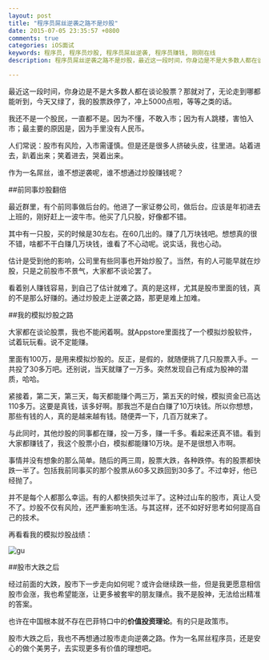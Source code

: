 ```yaml
---
layout: post
title: "程序员屌丝逆袭之路不是炒股"
date: 2015-07-05 23:35:57 +0800
comments: true
categories: iOS面试
keywords: 程序员, 程序员炒股, 程序员屌丝逆袭, 程序员赚钱, 刚刚在线
description: 程序员屌丝逆袭之路不是炒股，最近这一段时间，你身边是不是大多数人都在谈论股票？那就对了，无论走到哪都能听到，今天又绿了，我的股票跌停了，冲上5000点啦，等等之类的话。

---
```


最近这一段时间，你身边是不是大多数人都在谈论股票？那就对了，无论走到哪都能听到，今天又绿了，我的股票跌停了，冲上5000点啦，等等之类的话。

我还不是一个股民，一直都不是。因为不懂，不敢入市；因为有人跳楼，害怕入市；最主要的原因是，因为手里没有人民币。

人们常说：股市有风险，入市需谨慎。但是还是很多人挤破头皮，往里进。站着进去，趴着出来；笑着进去，哭着出来。

作为一名屌丝，谁不想逆袭呢，谁不想通过炒股赚钱呢？

##前同事炒股翻倍

最近群里，有个前同事做后台的。他进了一家证劵公司，做后台。应该是年初进去上班的，刚好赶上一波牛市。他买了几只股，好像都不错。

其中有一只股，买的时候是30左右。在60几出的。赚了几万块钱吧。想想真的很不错，啥都不干白赚几万块钱，谁看了不心动呢。说实话，我也心动。

估计是受到他的影响，公司里有些同事也开始炒股了。当然，有的人可能早就在炒股，只是之前股市不景气，大家都不谈论罢了。

看着别人赚钱容易，到自己了估计就难了。真的是这样，尤其是股市里面的钱，真的不是那么好赚的。通过炒股走上逆袭之路，那更是难上加难。

##我的模拟炒股之路

大家都在谈论股票，我也不能闲着啊。就Appstore里面找了一个模拟炒股软件，试着玩玩看。说不定能赚。

里面有100万，是用来模拟炒股的。反正，是假的，就随便挑了几只股票入手。一共投了30多万吧。还别说，当天就赚了一万多。突然发现自己有成为股神的潜质，哈哈。

紧接着，第二天，第三天，每天都能赚个两三万，第五天的时候，模拟资金已高达110多万。这要是真钱，该多好啊。那我岂不是白白赚了10万块钱。所以你想想，那些有钱的人，真的是越来越有钱。随便弄一下，几百万就来了。

与此同时，其他炒股的同事都在赚，投一万多，赚一千多。看起来还真不错。看到大家都赚钱了，我这个股票小白，模拟都能赚10万块。是不是很想入市啊。

事情并没有想象的那么简单。随后的两三周，股票大跌，各种跌停。有的股票都快跌一半了。包括我前同事买的那个股票从60多又跌回到30多了。不过幸好，他已经抛了。

并不是每个人都那么幸运。有的人都快损失过半了。这种过山车的股市，真让人受不了。炒股不仅有风险，还严重影响生活。与其这样，还不如好好思考如何提高自己的技术。

再看看我的模拟炒股战绩：

![gu](http://7xjrlb.com1.z0.glb.clouddn.com/monichaogu.png)


##股市大跌之后

经过前面的大跌，股市下一步走向如何呢？或许会继续跌一些，但是我更愿意相信股市会涨，我也希望能涨，让更多被套牢的朋友赚点。我不是股神，无法给出精准的答案。

也许在中国根本就不存在巴菲特口中的**价值投资理论**。有的只是政策市。

股市大跌之后，我也不再想通过股市走向逆袭之路。作为一名屌丝程序员，还是安心的做个美男子，去实现更多有价值的理想吧。



